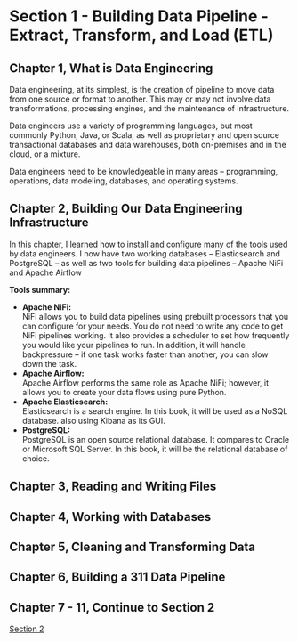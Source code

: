 # Section 1 - Building Data Pipeline - Extract, Transform, and Load (ETL)

## Chapter 1, What is Data Engineering
Data engineering, at its simplest, is the creation of pipeline to move data from one source or format to another. This may or may not involve data transformations, processing 
engines, and the maintenance of infrastructure. 

Data engineers use a variety of programming languages, but most commonly Python, 
Java, or Scala, as well as proprietary and open source transactional databases and data 
warehouses, both on-premises and in the cloud, or a mixture.

Data engineers need to 
be knowledgeable in many areas – programming, operations, data modeling, databases, 
and operating systems.

## Chapter 2, Building Our Data Engineering Infrastructure
In this chapter, I learned how to install and configure many of the tools used by data 
engineers. I now have two working databases – Elasticsearch and PostgreSQL – as well as two tools for building data pipelines – Apache NiFi and Apache Airflow

**Tools summary:**
* **Apache NiFi:** <br>
  NiFi allows you to build data pipelines using prebuilt processors that you can configure for your needs. You do not need to write any code to get NiFi pipelines working. It also provides a scheduler to set how frequently you would like your pipelines to run. In addition, it will handle backpressure – if one task works faster than another, you can slow down the task.
* **Apache Airflow:** <br>
  Apache Airflow performs the same role as Apache NiFi; however, it allows you to create your data flows using pure Python.
* **Apache Elasticsearch:** <br>
  Elasticsearch is a search engine. In this book, it will be used as a NoSQL database. also using Kibana as its GUI.
* **PostgreSQL:** <br>
  PostgreSQL is an open source relational database. It compares to Oracle or Microsoft SQL Server. In this book, it will be the relational database of choice.
  
## Chapter 3, Reading and Writing Files

## Chapter 4, Working with Databases

## Chapter 5, Cleaning and Transforming Data

## Chapter 6, Building a 311 Data Pipeline

## Chapter 7 - 11, Continue to Section 2
[Section 2](https://github.com/agungatd/data-engineering-with-python-book-learning-journey/blob/main/section%202/README.md)
